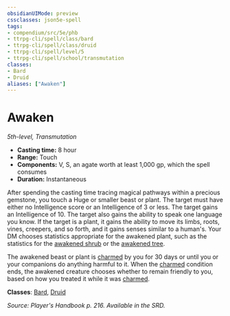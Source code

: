 ```yaml
---
obsidianUIMode: preview
cssclasses: json5e-spell
tags:
- compendium/src/5e/phb
- ttrpg-cli/spell/class/bard
- ttrpg-cli/spell/class/druid
- ttrpg-cli/spell/level/5
- ttrpg-cli/spell/school/transmutation
classes:
- Bard
- Druid
aliases: ["Awaken"]
---
```

# Awaken
*5th-level, Transmutation*  

- **Casting time:** 8 hour
- **Range:** Touch
- **Components:** V, S, an agate worth at least 1,000 gp, which the spell consumes
- **Duration:** Instantaneous

After spending the casting time tracing magical pathways within a precious gemstone, you touch a Huge or smaller beast or plant. The target must have either no Intelligence score or an Intelligence of 3 or less. The target gains an Intelligence of 10. The target also gains the ability to speak one language you know. If the target is a plant, it gains the ability to move its limbs, roots, vines, creepers, and so forth, and it gains senses similar to a human's. Your DM chooses statistics appropriate for the awakened plant, such as the statistics for the [awakened shrub](/3-Mechanics/CLI/bestiary/plant/awakened-shrub.md) or the [awakened tree](/3-Mechanics/CLI/bestiary/plant/awakened-tree.md).

The awakened beast or plant is [charmed](/3-Mechanics/CLI/rules/conditions.md#charmed) by you for 30 days or until you or your companions do anything harmful to it. When the [charmed](/3-Mechanics/CLI/rules/conditions.md#charmed) condition ends, the awakened creature chooses whether to remain friendly to you, based on how you treated it while it was [charmed](/3-Mechanics/CLI/rules/conditions.md#charmed).

**Classes**: [Bard](/3-Mechanics/CLI/classes/bard.md), [Druid](/3-Mechanics/CLI/classes/druid.md)

*Source: Player's Handbook p. 216. Available in the SRD.*